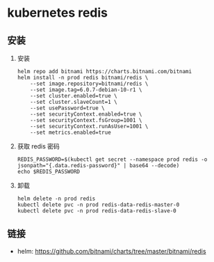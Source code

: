 # kubernetes redis

## 安装

1. 安装
    ```shell script
    helm repo add bitnami https://charts.bitnami.com/bitnami
    helm install -n prod redis bitnami/redis \
        --set image.repository=bitnami/redis \
        --set image.tag=6.0.7-debian-10-r1 \
        --set cluster.enabled=true \
        --set cluster.slaveCount=1 \
        --set usePassword=true \
        --set securityContext.enabled=true \
        --set securityContext.fsGroup=1001 \
        --set securityContext.runAsUser=1001 \
        --set metrics.enabled=true
    ```
2. 获取 redis 密码
    ```shell script
    REDIS_PASSWORD=$(kubectl get secret --namespace prod redis -o jsonpath="{.data.redis-password}" | base64 --decode)
    echo $REDIS_PASSWORD
    ```
3. 卸载
    ```shell script
    helm delete -n prod redis
    kubectl delete pvc -n prod redis-data-redis-master-0
    kubectl delete pvc -n prod redis-data-redis-slave-0
    ```

## 链接

- helm: <https://github.com/bitnami/charts/tree/master/bitnami/redis>

